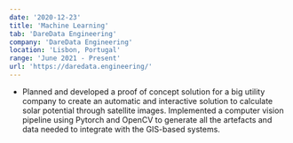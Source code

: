 ```yaml
---
date: '2020-12-23'
title: 'Machine Learning'
tab: 'DareData Engineering'
company: 'DareData Engineering'
location: 'Lisbon, Portugal'
range: 'June 2021 - Present'
url: 'https://daredata.engineering/'
---
```


- Planned and developed a proof of concept solution for a big utility company to create an automatic and interactive solution to calculate solar potential through satellite images. Implemented a computer vision pipeline using Pytorch and OpenCV to generate all the artefacts and data needed to integrate with the GIS-based systems.
